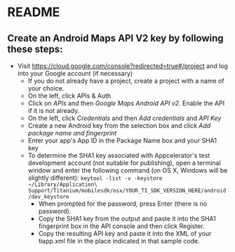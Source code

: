 # README

## Create an Android Maps API V2 key by following these steps:

- Visit https://cloud.google.com/console?redirected=true#/project and log into your Google account (if necessary) 
	- If you do not already have a project, create a project with a name of your choice.
	- On the left, click APIs & Auth
	- Click on *APIs* and then *Google Maps Android API v2*.  Enable the API if it is not already.
	- On the left, click *Credentials* and then *Add credentials* and *API Key*
	- Create a new Android key from the selection box and click *Add package name and fingerprint*
	- Enter your app's App ID in the Package Name box and your SHA1 key
	- To determine the SHA1 key associated with Appcelerator's test development account (not suitable for publishing), open a terminal window and enter the following command (on OS X, Windows will be slightly different): `keytool -list -v -keystore ~/Library/Application\ Support/Titanium/mobilesdk/osx/YOUR_TI_SDK_VERSION_HERE/android/dev_keystore`
		- When prompted for the password, press Enter (there is no password).
		- Copy the SHA1 key from the output and paste it into the SHA1 fingerprint box in the API console and then click Register.
		- Copy the resulting API key and paste it into the XML of your tiapp.xml file in the place indicated in that sample code.